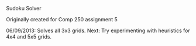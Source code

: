 Sudoku Solver

Originally created for Comp 250 assignment 5

06/09/2013:
Solves all 3x3 grids.
Next: Try experimenting with heuristics for 4x4 and 5x5 grids.


